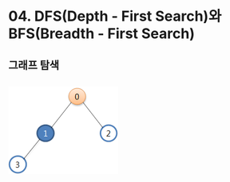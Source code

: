 # 04. DFS(Depth - First Search)와 BFS(Breadth - First Search)

## 그래프 탐색

![graph](./img/graph.png)
- 






